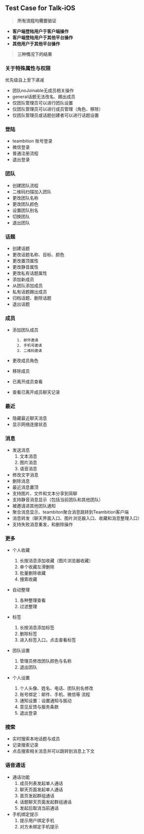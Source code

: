 ##  Test Case for Talk-iOS

> **所有流程均需要验证**  
>
- **客户端登陆用户于客户端操作**  
- **客户端登陆用户于其他平台操作**  
- **其他用户于其他平台操作**	

> **三种情况下的结果**  

### 关于特殊属性与权限

优先级自上至下递减  

- 团队noJoinable无成员相关操作
- general话题无法改名、踢出成员
- 仅团队管理员可以进行团队设置
- 仅团队管理员可以进行成员管理（角色、移除）
- 仅团队管理员或话题创建者可以进行话题设置

### 登陆
- teambition 账号登录
- 微信登录
- 普通注册流程
- 退出登录

### 团队

- 创建团队流程
- 二维码扫描加入团队
- 更改团队名称
- 更改团队颜色
- 设置团队别名
- 切换团队
- 退出团队

### 话题

- 创建话题
- 更改话题名称、目标、颜色
- 更改置顶属性
- 更改静音属性
- 更改私有话题属性
- 添加新成员
- 从团队添加成员
- 私有话题踢出成员
- 归档话题、删除话题
- 退出话题

### 成员
- 添加团队成员

		1. 邮件邀请
		2. 手机号邀请		
		3. 二维码邀请
		
- 更改成员角色
- 移除成员
- 已离开成员查看
- 查看已离开成员聊天记录

### 最近
- 隐藏最近聊天消息
- 显示网络连接状态


### 消息

- 发送消息
  1. 文本消息
  2. 图片消息
  3. 语音消息
- 修改文字消息
- 删除消息
- 最近消息置顶
- 支持图片、文件和文本分享到简聊
- 支持静音消息显示（包括当前团队和其他团队）
- 被邀请进其他团队通知
- 聚合消息显示、teambiton聚合消息跳转到Teambition客户端
- 消息转发（聊天界面入口、图片浏览器入口、收藏和消息整理入口）
- 支持失败消息重发，和删除操作

### 更多
- 个人收藏
   1. 长按消息添加收藏（图片浏览器收藏）
   2. 单个收藏左滑删除
   3. 批量删除收藏
   4. 搜索收藏
- 自动整理
   1. 各种整理查看
   2. 过滤整理
- 标签
   1. 长按消息添加标签
   2. 删除标签
   3. 进入标签入口，点击查看标签

- 团队设置
   1. 管理员修改团队颜色与名称
   2. 退出团队
- 个人设置
   1. 个人头像、姓名、电话、团队别名修改
   2. 账号绑定：邮件、手机、微信等 流程
   3. 通知设置：设置通知与振动
   4. 意见反馈与服务条款
   5. 退出登录
   
### 搜索
- 实时搜索本地话题与成员
- 记录搜索记录
- 点击搜索相关消息并可以跳转到消息上下文
   
### 语音通话
- 通话功能
   	1. 成员列表发起单人通话
	2. 聊天页面发起单人通话
	3. 首页发起群组通话
	4. 话题聊天页面发起群组通话
	5. 发起后取消当前通话
- 手机绑定提示
   	1. 提示用户绑定手机
	2. 对方未绑定手机提示